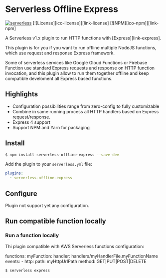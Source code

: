 # Serverless Offline Express

[![serverless](http://public.serverless.com/badges/v3.svg)](http://www.serverless.com)
[![License][ico-license]][link-license]
[![NPM][ico-npm]][link-npm]

A Serverless v1.x plugin to run HTTP functions with [Express][link-express].

This plugin is for you if you want to run offline multiple NodeJS functions, which use request and response Express framework.

Some of serverless services like Google Gloud Functions or Firebase Function use standard Express requests and response on HTTP function invocation, 
and this plugin allow to run them together offline and keep compatible develoment all Express based functions.

## Highlights

* Configuration possibilities range from zero-config to fully customizable
* Combine in same running process all HTTP handlers based on Express request/response.
* Express 4 support
* Support NPM and Yarn for packaging

## Install

```bash
$ npm install serverless-offline-express --save-dev
```

Add the plugin to your `serverless.yml` file:

```yaml
plugins:
  - serverless-offline-express
```

## Configure

Plugin not support yet any configuration.

## Run compatible function locally

### Run a function locally

Thi plugin compatible with AWS Serverless functions configuration:

functions:
  myFunction:
    handler: handlers/myHandlerFile.myFunctionName
    events:
      - http: 
          path: myHttpUrlPath
          method: GET|PUT|POST|DELETE

```bash
$ serverless express
```